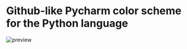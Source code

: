 # Github-like Pycharm color scheme for the Python language

![preview](https://raw.githubusercontent.com/ultrafunkamsterdam/PycharmGithub/master/Github-like.png)
